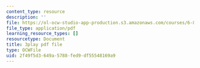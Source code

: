 ```yaml
---
content_type: resource
description: ''
file: https://ol-ocw-studio-app-production.s3.amazonaws.com/courses/6-890-algorithmic-lower-bounds-fun-with-hardness-proofs-fall-2014/2f49f5d3649a5788fed9df55548169a9_Ih0cPR745fM.pdf
file_type: application/pdf
learning_resource_types: []
resourcetype: Document
title: 3play pdf file
type: OCWFile
uid: 2f49f5d3-649a-5788-fed9-df55548169a9
---
```

